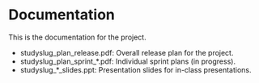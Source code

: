 # Documentation

This is the documentation for the project.

 * studyslug_plan_release.pdf: Overall release plan for the project.
 * studyslug_plan_sprint_*.pdf: Individual sprint plans (in progress).
 * studyslug_*_slides.ppt: Presentation slides for in-class presentations.